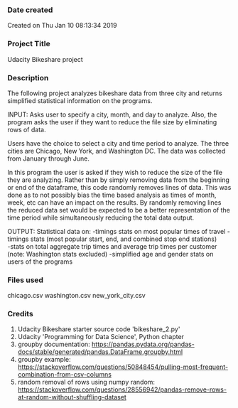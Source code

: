 ### Date created
Created on Thu Jan 10 08:13:34 2019

### Project Title
Udacity Bikeshare project

### Description
The following project analyzes bikeshare data from three city and returns simplified statistical information on the
programs.

INPUT:
Asks user to specify a city, month, and day to analyze. Also, the program asks the user if they want to reduce the file size by eliminating rows of data.

Users have the choice to select a city and time period to analyze.  The three cities are Chicago, New York, and Washington DC. The data was collected from January through June.     

In this program the user is asked if they wish to reduce the size of the file they are analyzing.
Rather than by simply removing data from the beginning or end of the dataframe, this code randomly removes lines of data. This was done as to not possibly bias the time based analysis as times of month, week, etc can have an impact on the results. By randomly removing lines the reduced data set would be expected to be a better representation of the time period while simultaneously reducing the total data output.

OUTPUT:
Statistical data on:
    -timings stats on most popular times of travel
    -timings stats (most popular start, end, and combined stop end stations)   
    -stats on total aggregate trip times and average trip times per customer (note: Washington stats excluded)
    -simplified age and gender stats on users of the programs

### Files used
chicago.csv
washington.csv
new_york_city.csv

### Credits
1. Udacity Bikeshare starter source code 'bikeshare_2.py'
2. Udacity 'Programming for Data Science', Python chapter
3. groupby documentation:  https://pandas.pydata.org/pandas-docs/stable/generated/pandas.DataFrame.groupby.html
4. groupby example: https://stackoverflow.com/questions/50848454/pulling-most-frequent-combination-from-csv-columns
5. random removal of rows using numpy random: https://stackoverflow.com/questions/28556942/pandas-remove-rows-at-random-without-shuffling-dataset
